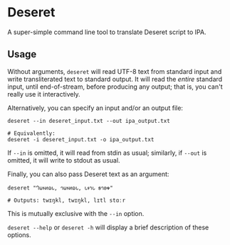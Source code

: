 # Deseret

A super-simple command line tool to translate Deseret script to IPA.

## Usage

Without arguments, `deseret` will read UTF-8 text from standard input and write
transliterated text to standard output. It will read the _entire_ standard input, until
end-of-stream, before producing any output; that is, you can't really use it
interactively.

Alternatively, you can specify an input and/or an output file:

```
deseret --in deseret_input.txt --out ipa_output.txt

# Equivalently:
deseret -i deseret_input.txt -o ipa_output.txt
```

If `--in` is omitted, it will read from stdin as usual; similarly, if `--out` is omitted,
it will write to stdout as usual.

Finally, you can also pass Deseret text as an argument:

```
deseret "𐐓𐐶𐐮𐑍𐐿𐑊, 𐐻𐐶𐐮𐑍𐐿𐑊, 𐑊𐐮𐐻𐑊 𐑅𐐻𐐪𐑉"

# Outputs: twɪŋkl, twɪŋkl, lɪtl stɑːr
```

This is mutually exclusive with the `--in` option.

`deseret --help` or `deseret -h` will display a brief description of these options.
